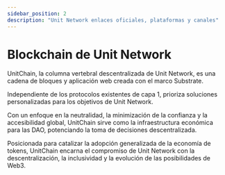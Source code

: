 ```yaml
---
sidebar_position: 2
description: "Unit Network enlaces oficiales, plataformas y canales"
---
```


# Blockchain de Unit Network

UnitChain, la columna vertebral descentralizada de Unit Network, es una cadena de bloques y aplicación web creada con el marco Substrate.

Independiente de los protocolos existentes de capa 1, prioriza soluciones personalizadas para los objetivos de Unit Network.

Con un enfoque en la neutralidad, la minimización de la confianza y la accesibilidad global, UnitChain sirve como la infraestructura económica para las DAO, potenciando la toma de decisiones descentralizada.

Posicionada para catalizar la adopción generalizada de la economía de tokens, UnitChain encarna el compromiso de Unit Network con la descentralización, la inclusividad y la evolución de las posibilidades de Web3.
